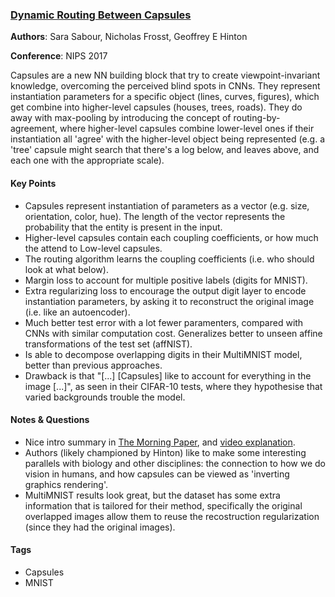 ### [Dynamic Routing Between Capsules][1]

**Authors**: Sara Sabour, Nicholas Frosst, Geoffrey E Hinton

**Conference**: NIPS 2017

Capsules are a new NN building block that try to create viewpoint-invariant
knowledge, overcoming the perceived blind spots in CNNs. They represent
instantiation parameters for a specific object (lines, curves, figures),
which get combine into higher-level capsules (houses, trees, roads). They do
away with max-pooling by introducing the concept of routing-by-agreement,
where higher-level capsules combine lower-level ones if their instantiation
all 'agree' with the higher-level object being represented (e.g. a 'tree'
capsule might search that there's a log below, and leaves above, and each
one with the appropriate scale).

#### Key Points

* Capsules represent instantiation of parameters as a vector (e.g. size,
  orientation, color, hue). The length of the vector represents the probability
  that the entity is present in the input.
* Higher-level capsules contain each coupling coefficients, or how much the
  attend to Low-level capsules.
* The routing algorithm learns the coupling coefficients (i.e. who should look
  at what below).
* Margin loss to account for multiple positive labels (digits for MNIST).
* Extra regularizing loss to encourage the output digit layer to encode
  instantiation parameters, by asking it to reconstruct the original image (i.e.
  like an autoencoder).
* Much better test error with a lot fewer paramenters, compared with CNNs with
  similar computation cost. Generalizes better to unseen affine transformations
  of the test set (affNIST).
* Is able to decompose overlapping digits in their MultiMNIST model, better than
  previous approaches.
* Drawback is that "\[...\] \[Capsules\] like to account for everything in the
  image \[...\]", as seen in their CIFAR-10 tests, where they hypothesise that
  varied backgrounds trouble the model.


#### Notes & Questions

* Nice intro summary in [The Morning Paper][2], and [video explanation][3].
* Authors (likely championed by Hinton) like to make some interesting parallels
  with biology and other disciplines: the connection to how we do vision in
  humans, and how capsules can be viewed as 'inverting graphics rendering'.
* MultiMNIST results look great, but the dataset has some extra information
  that is tailored for their method, specifically the original overlapped
  images allow them to reuse the recostruction regularization (since they had
  the original images).

#### Tags

* Capsules
* MNIST

[1]: https://arxiv.org/abs/1710.09829 "Paper"
[2]: https://blog.acolyer.org/2017/11/13/dynamic-routing-between-capsules/ "The Mortning Paper"
[3]: https://www.youtube.com/watch?v=pPN8d0E3900 "Capsule Networks"
